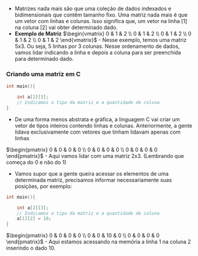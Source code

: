 - Matrizes nada mais são que uma coleção de dados indexados e bidimensionais que contêm tamanho fixo. Uma matriz nada mais é que um vetor com linhas e colunas. Isso significa que, um vetor  na linha $[1]$ na coluna $[2]$ vai obter determinado dado.
- **Exemplo de Matriz**
	$\begin{vmatrix} 0 & 1 & 2 \\  0 & 1 & 2 \\ 0 & 1 & 2 \\  0 & 1 & 2 \\ 0 & 1 & 2 \end{vmatrix}$ - Nesse exemplo, temos uma matriz 5x3. Ou seja, 5 linhas por 3 colunas. Nesse ordenamento de dados, vamos lidar indicando a linha e depois a coluna para ser preenchida para determinado dado.

### Criando uma matriz em C

```c
int main(){

	int a[2][3];
	// Indicamos o tipo da matriz e a quantidade de coluna
}
```
- De uma forma menos abstrata e gráfica, a linguagem C vai criar um vetor de tipos inteiros contendo linhas e colunas. Anteriormente, a gente lidava exclusivamente com vetores que tinham lidavam apenas com linhas 

 $\begin{pmatrix} 0 & 0 & 0 & 0 \\ 0 & 0 & 0 & 0 \\  0 & 0 & 0 & 0 \end{pmatrix}$ - Aqui vamos lidar com uma matriz 2x3. (Lembrando que começa do 0 e não do 1) 

- Vamos supor que a gente queira acessar os elementos de uma determinada matriz, precisamos informar necessariamente suas posições, por exemplo:

```c
int main(){

	int a[2][3];
	// Indicamos o tipo da matriz e a quantidade de coluna
	a[1][2] = 10;
}
```

 $\begin{pmatrix} 0 & 0 & 0 & 0 \\  0 & 0 & 10 & 0 \\  0 & 0 & 0 & 0 \end{pmatrix}$ - Aqui estamos acessando na memória a linha 1 na coluna 2 inserindo o dado 10.
 